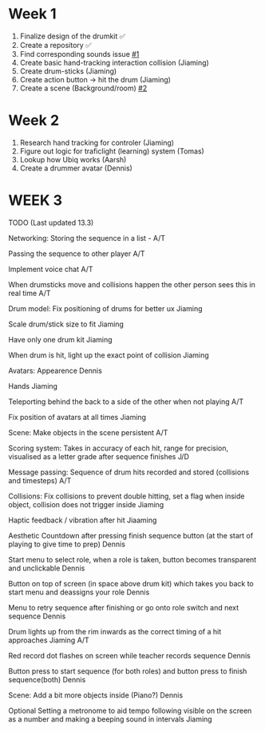 # Week 1

1. Finalize design of the drumkit ✅
2. Create a repository ✅
3. Find corresponding sounds issue [#1](https://github.com/Aarsh2001/RythmiVerse/issues/1)
4. Create basic hand-tracking interaction collision (Jiaming)
5. Create drum-sticks (Jiaming)
6. Create action button -> hit the drum (Jiaming)
7. Create a scene (Background/room) [#2](https://github.com/Aarsh2001/RythmiVerse/issues/2)

# Week 2

1. Research hand tracking for controler (Jiaming)
2. Figure out logic for traficlight (learning) system (Tomas)
3. Lookup how Ubiq works (Aarsh)
4. Create a drummer avatar (Dennis)


# WEEK 3

TODO (Last updated 13.3)

Networking:
Storing the sequence in a list - A/T

Passing the sequence to other player A/T

Implement voice chat A/T

When drumsticks move and collisions happen the other person sees this in real time A/T

Drum model:
Fix positioning of drums for better ux  Jiaming

Scale drum/stick size to fit Jiaming

Have only one drum kit Jiaming

When drum is hit, light up the exact point of collision Jiaming



Avatars:
Appearence Dennis

Hands Jiaming

Teleporting behind the back to a side of the other when not playing A/T

Fix position of avatars at all times Jiaming

Scene:
Make objects in the scene persistent A/T

Scoring system:
Takes in accuracy of each hit, range for precision, 
visualised as a letter grade after sequence finishes J/D

Message passing:
Sequence of drum hits recorded and stored (collisions and timesteps) A/T

Collisions:
Fix collisions to prevent double hitting, set a flag when inside object, collision does not trigger inside Jiaming

Haptic feedback / vibration after hit Jiaaming

Aesthetic
Countdown after pressing finish sequence button (at the start of playing to give time to prep) Dennis

Start menu to select role, when a role is taken, button becomes transparent and unclickable Dennis

Button on top of screen (in space above drum kit) which takes you back to start menu and deassigns your role Dennis

Menu to retry sequence after finishing or go onto role switch and next sequence Dennis

Drum lights up from the rim inwards as the correct timing of a hit approaches Jiaming A/T

Red record dot flashes on screen while teacher records sequence Dennis

Button press to start sequence (for both roles) and button press to finish sequence(both) Dennis

Scene:
Add a bit more objects inside (Piano?) Dennis


Optional
Setting a metronome to aid tempo following visible on the screen as a number and making a beeping sound in intervals Jiaming




